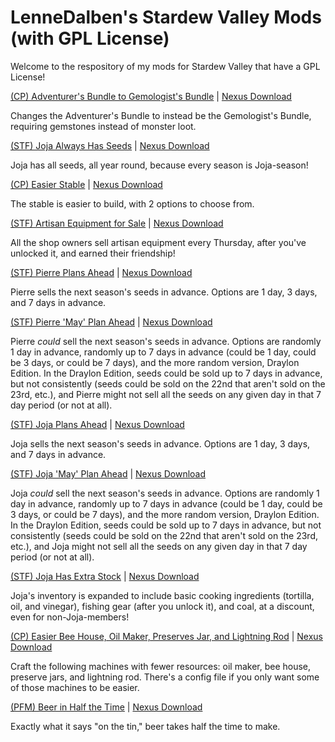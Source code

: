 # LenneDalben's Stardew Valley Mods (with GPL License)
Welcome to the respository of my mods for Stardew Valley that have a GPL License!

<a href="https://github.com/LenneDalben/StardewValleyMods/tree/master/%5BCP%5D%20Adventurer's%20Bundle%20to%20Gemologist's%20Bundle">(CP) Adventurer's Bundle to Gemologist's Bundle</a> | <a href="https://www.nexusmods.com/stardewvalley/mods/6651">Nexus Download</a>

Changes the Adventurer's Bundle to instead be the Gemologist's Bundle, requiring gemstones instead of monster loot.

<a href="https://github.com/LenneDalben/StardewValleyMods/tree/master/Joja%20Always%20Has%20Seeds">(STF) Joja Always Has Seeds</a> | <a href="https://www.nexusmods.com/stardewvalley/mods/6560">Nexus Download</a>

Joja has all seeds, all year round, because every season is Joja-season!

<a href="https://github.com/LenneDalben/StardewValleyMods/tree/master/%5BCP%5D%20Easier%20Stable#cp-easier-stable">(CP) Easier Stable</a> | <a href="https://www.nexusmods.com/stardewvalley/mods/6482">Nexus Download</a>

The stable is easier to build, with 2 options to choose from.

<a href="https://github.com/LenneDalben/StardewValleyMods/blob/master/Artisan%20Equipment%20for%20Sale/README.md#stf-artisan-equipment-for-sale">(STF) Artisan Equipment for Sale</a> | <a href="https://www.nexusmods.com/stardewvalley/mods/6354">Nexus Download</a>

All the shop owners sell artisan equipment every Thursday, after you've unlocked it, and earned their friendship!


<a href="https://github.com/LenneDalben/StardewValleyMods/tree/master/Pierre%20Plans%20Ahead%20-%20All#stf-pierre-plans-ahead">(STF) Pierre Plans Ahead</a> | <a href="https://www.nexusmods.com/stardewvalley/mods/6272">Nexus Download</a>

Pierre sells the next season's seeds in advance. Options are 1 day, 3 days, and 7 days in advance.


<a href="https://github.com/LenneDalben/StardewValleyMods/tree/master/Pierre%20'May'%20Plan%20Ahead%20-%20All#stf-pierre-may-plan-ahead">(STF) Pierre 'May' Plan Ahead</a> | <a href="https://www.nexusmods.com/stardewvalley/mods/6272">Nexus Download</a>

Pierre *could* sell the next season's seeds in advance. Options are randomly 1 day in advance, randomly up to 7 days in advance (could be 1 day, could be 3 days, or could be 7 days), and the more random version, Draylon Edition. In the Draylon Edition, seeds could be sold up to 7 days in advance, but not consistently (seeds could be sold on the 22nd that aren't sold on the 23rd, etc.), and Pierre might not sell all the seeds on any given day in that 7 day period (or not at all).


<a href="https://github.com/LenneDalben/StardewValleyMods/tree/master/Joja%20Plans%20Ahead%20-%20All#stf-joja-plans-ahead">(STF) Joja Plans Ahead</a> | <a href="https://www.nexusmods.com/stardewvalley/mods/6273">Nexus Download</a>

Joja sells the next season's seeds in advance. Options are 1 day, 3 days, and 7 days in advance.


<a href="https://github.com/LenneDalben/StardewValleyMods/tree/master/Joja%20'May'%20Plan%20Ahead%20-%20All#stf-joja-may-plan-ahead">(STF) Joja 'May' Plan Ahead</a> | <a href="https://www.nexusmods.com/stardewvalley/mods/6273">Nexus Download</a>

Joja *could* sell the next season's seeds in advance. Options are randomly 1 day in advance, randomly up to 7 days in advance (could be 1 day, could be 3 days, or could be 7 days), and the more random version, Draylon Edition. In the Draylon Edition, seeds could be sold up to 7 days in advance, but not consistently (seeds could be sold on the 22nd that aren't sold on the 23rd, etc.), and Joja might not sell all the seeds on any given day in that 7 day period (or not at all).


<a href="https://github.com/LenneDalben/StardewValleyMods/blob/master/JojaMart%20Has%20Extra%20Stock/README.md#stf-jojamart-has-extra-stockd">(STF) Joja Has Extra Stock</a> | <a href="https://www.nexusmods.com/stardewvalley/mods/6371">Nexus Download</a>

Joja's inventory is expanded to include basic cooking ingredients (tortilla, oil, and vinegar), fishing gear (after you unlock it), and coal, at a discount, even for non-Joja-members!


<a href="https://github.com/LenneDalben/StardewValleyMods/tree/master/%5BCP%5D%20Easier%20Bee%20House%2C%20Oil%20Maker%2C%20Preserves%20Jar%2C%20and%20Lightning%20Rod#cp-easier-bee-house-oil-maker-preserves-jar-and-lightning-rod">(CP) Easier Bee House, Oil Maker, Preserves Jar, and Lightning Rod</a> | <a href="https://www.nexusmods.com/stardewvalley/mods/6007">Nexus Download</a>

Craft the following machines with fewer resources: oil maker, bee house, preserve jars, and lightning rod. There's a config file if you only want some of those machines to be easier.


<a href="https://github.com/LenneDalben/StardewValleyMods/tree/master/%5BPFM%5D%20Beer%20in%20Half%20the%20Time#pfm-beer-in-half-the-time">(PFM) Beer in Half the Time</a> | <a href="https://www.nexusmods.com/stardewvalley/mods/6006">Nexus Download</a>

Exactly what it says "on the tin," beer takes half the time to make.
